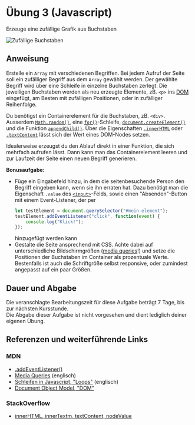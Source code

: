 # Übung 3 (Javascript)

Erzeuge eine zufällige Grafik aus Buchstaben

![Zufällige Buchstaben](https://user-images.githubusercontent.com/1279725/73022641-44ada280-3e2a-11ea-9aaf-d2bd915bb000.png)

## Anweisung

Erstelle ein `Array` mit verschiedenen Begriffen. Bei jedem Aufruf der Seite soll ein zufälliger Begriff aus dem `Array` gewählt werden. Der gewählte Begriff wird über eine Schleife in einzelne Buchstaben zerlegt. Die jeweiligen Buchstaben werden als neu erzeugte Elemente, zB. `<p>` ins [DOM](https://developer.mozilla.org/de/docs/Gecko-DOM-Referenz/Einf%C3%BChrung) eingefügt, am Besten mit zufälligen Positionen, oder in zufälliger Reihenfolge.

Du benötigst ein Containerelement für die Buchstaben, zB. `<div>`. Ausserdem [`Math.random()`](https://developer.mozilla.org/de/docs/Web/JavaScript/Reference/Global_Objects/Math/math.random), eine [`for()`](https://developer.mozilla.org/de/docs/Web/JavaScript/Reference/Statements/for)-Schleife, [`document.createElement()`](https://developer.mozilla.org/de/docs/Web/API/Document/createElement) und die Funktion [`appendChild()`](https://developer.mozilla.org/de/docs/Web/API/Node/appendChild). Über die Eigenschaften [`.innerHTML`](https://developer.mozilla.org/de/docs/Web/API/Element/innerHTML) oder [`.textContent`](https://developer.mozilla.org/de/docs/Web/API/Node/textContent) lässt sich der Wert eines DOM-Nodes setzen.

Idealerweise erzeugst du den Ablauf direkt in einer Funktion, die sich mehrfach aufrufen lässt. Dann kann man das Containerelement leeren und zur Laufzeit der Seite einen neuen Begriff generieren.

**Bonusaufgabe:**

- Füge ein Eingabefeld hinzu, in dem die seitenbesuchende Person den Begriff eingeben kann, wenn sie ihn erraten hat. Dazu benötigt man die Eigenschaft `.value` des [`<input>`](https://developer.mozilla.org/de/docs/Web/HTML/Element/input)-Felds, sowie einen "Absenden"-Button mit einem Event-Listener, der per 
  ```javascript
  let testElement = document.querySelector("#mein-element");
  testElement.addEventListener("click", function(event) {
      console.log("Klick!");
  });
   ```
  hinzugefügt werden kann
- Gestalte die Seite ansprechend mit CSS. Achte dabei auf unterschiedliche Bildschirmgrößen ([media queries]()!) und setze die Positionen der Buchstaben im Container als prozentuale Werte. Bestenfalls ist auch die Schriftgröße selbst responsive, oder zumindest angepasst auf ein paar Größen.

## Dauer und Abgabe

Die veranschlagte Bearbeitungszeit für diese Aufgabe beträgt 7 Tage, bis zur nächsten Kursstunde.  
Die Abgabe dieser Aufgabe ist nicht vorgesehen und dient lediglich deiner eigenen Übung.

## Referenzen und weiterführende Links

### MDN

- [.addEventListener()](https://developer.mozilla.org/de/docs/Web/API/EventTarget/addEventListener)
- [Media Queries](https://developer.mozilla.org/de/docs/Web/CSS/Media_Queries/Using_media_queries) (englisch)
- [Schleifen in Javascript, "Loops"](https://developer.mozilla.org/en-US/docs/Learn/JavaScript/Building_blocks/Looping_code) (englisch)
- [Document Object Model, "DOM"](https://developer.mozilla.org/de/docs/Gecko-DOM-Referenz/Einf%C3%BChrung)

### StackOverflow

- [innerHTML, innerTextm, textContent, nodeValue](https://stackoverflow.com/questions/21311299/nodevalue-vs-innerhtml-and-textcontent-how-to-choose)
